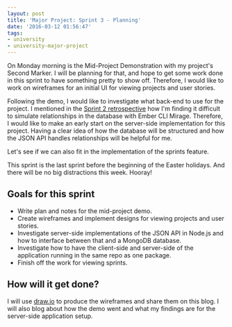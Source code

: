 ```yaml
---
layout: post
title: 'Major Project: Sprint 3 - Planning'
date: '2016-03-12 01:56:47'
tags:
- university
- university-major-project
---
```


On Monday morning is the Mid-Project Demonstration with my project's Second Marker. I will be planning for that, and hope to get some work done in this sprint to have something pretty to show off. Therefore, I would like to work on wireframes for an initial UI for viewing projects and user stories.

Following the demo, I would like to investigate what back-end to use for the project. I mentioned in the [Sprint 2 retrospective](/2016/03/12/major-project-sprint-2-r-r/) how I'm finding it difficult to simulate relationships in the database with Ember CLI Mirage. Therefore, I would like to make an early start on the server-side implementation for this project. Having a clear idea of how the database will be structured and how the JSON API handles relationships will be helpful for me.

Let's see if we can also fit in the implementation of the sprints feature.

This sprint is the last sprint before the beginning of the Easter holidays. And there will be no big distractions this week. Hooray!

## Goals for this sprint
* Write plan and notes for the mid-project demo.
* Create wireframes and implement designs for viewing projects and user stories.
* Investigate server-side implementations of the JSON API in Node.js and how to interface between that and a MongoDB database.
* Investigate how to have the client-side and server-side of the application running in the same repo as one package.
* Finish off the work for viewing sprints.

## How will it get done?
I will use [draw.io](https://www.draw.io/) to produce the wireframes and share them on this blog. I will also blog about how the demo went and what my findings are for the server-side application setup.
